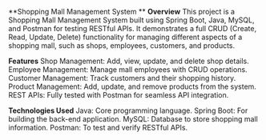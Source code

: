 **Shopping Mall Management System
**
**Overview**
This project is a Shopping Mall Management System built using Spring Boot, Java, MySQL, and Postman for testing RESTful APIs. It demonstrates a full CRUD (Create, Read, Update, Delete) functionality for managing different aspects of a shopping mall, such as shops, employees, customers, and products.

**Features**
Shop Management: Add, view, update, and delete shop details.
Employee Management: Manage mall employees with CRUD operations.
Customer Management: Track customers and their shopping history.
Product Management: Add, update, and remove products from the system.
REST APIs: Fully tested with Postman for seamless API integration.

**Technologies Used**
Java: Core programming language.
Spring Boot: For building the back-end application.
MySQL: Database to store shopping mall information.
Postman: To test and verify RESTful APIs.

